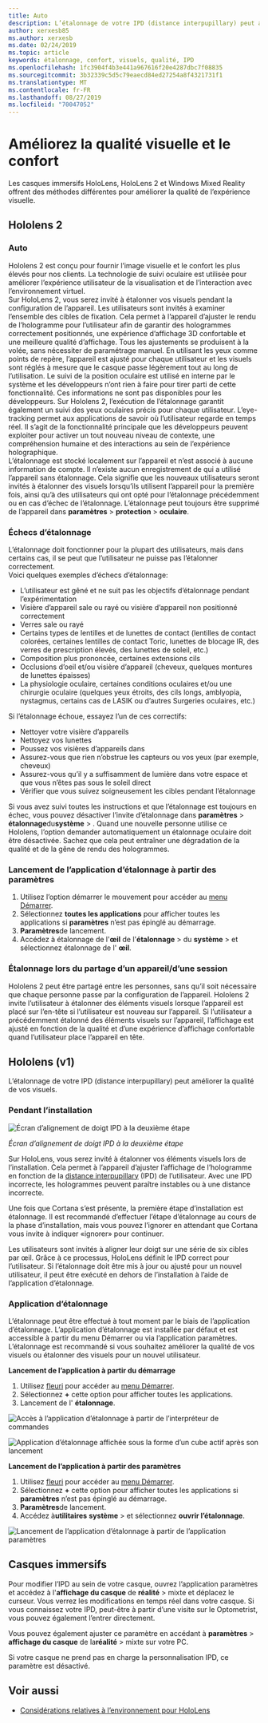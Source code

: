 ```yaml
---
title: Auto
description: L’étalonnage de votre IPD (distance interpupillary) peut améliorer la qualité de vos visuels. Les casques immersifs HoloLens et Windows Mixed Reality offrent des moyens de personnaliser la IPD.
author: xerxesb85
ms.author: xerxesb
ms.date: 02/24/2019
ms.topic: article
keywords: étalonnage, confort, visuels, qualité, IPD
ms.openlocfilehash: 1fc3904f4b3e441a967616f20e4287dbc7f08835
ms.sourcegitcommit: 3b32339c5d5c79eaecd84ed27254a8f4321731f1
ms.translationtype: MT
ms.contentlocale: fr-FR
ms.lasthandoff: 08/27/2019
ms.locfileid: "70047052"
---
```

# <a name="improve-visual-quality-and-comfort"></a>Améliorez la qualité visuelle et le confort
Les casques immersifs HoloLens, HoloLens 2 et Windows Mixed Reality offrent des méthodes différentes pour améliorer la qualité de l’expérience visuelle. 

## <a name="hololens-2"></a>Hololens 2

### <a name="calibration"></a>Auto

Hololens 2 est conçu pour fournir l’image visuelle et le confort les plus élevés pour nos clients. La technologie de suivi oculaire est utilisée pour améliorer l’expérience utilisateur de la visualisation et de l’interaction avec l’environnement virtuel.  
Sur HoloLens 2, vous serez invité à étalonner vos visuels pendant la configuration de l’appareil. Les utilisateurs sont invités à examiner l’ensemble des cibles de fixation. Cela permet à l’appareil d’ajuster le rendu de l’hologramme pour l’utilisateur afin de garantir des hologrammes correctement positionnés, une expérience d’affichage 3D confortable et une meilleure qualité d’affichage. Tous les ajustements se produisent à la volée, sans nécessiter de paramétrage manuel. En utilisant les yeux comme points de repère, l’appareil est ajusté pour chaque utilisateur et les visuels sont réglés à mesure que le casque passe légèrement tout au long de l’utilisation. Le suivi de la position oculaire est utilisé en interne par le système et les développeurs n’ont rien à faire pour tirer parti de cette fonctionnalité. Ces informations ne sont pas disponibles pour les développeurs. Sur Hololens 2, l’exécution de l’étalonnage garantit également un suivi des yeux oculaires précis pour chaque utilisateur. L’eye-tracking permet aux applications de savoir où l’utilisateur regarde en temps réel. Il s’agit de la fonctionnalité principale que les développeurs peuvent exploiter pour activer un tout nouveau niveau de contexte, une compréhension humaine et des interactions au sein de l’expérience holographique.  
L’étalonnage est stocké localement sur l’appareil et n’est associé à aucune information de compte. Il n’existe aucun enregistrement de qui a utilisé l’appareil sans étalonnage. Cela signifie que les nouveaux utilisateurs seront invités à étalonner des visuels lorsqu’ils utilisent l’appareil pour la première fois, ainsi qu’à des utilisateurs qui ont opté pour l’étalonnage précédemment ou en cas d’échec de l’étalonnage. L’étalonnage peut toujours être supprimé de l’appareil dans **paramètres** > **protection** > **oculaire**. 

### <a name="calibration-failures"></a>Échecs d’étalonnage

L’étalonnage doit fonctionner pour la plupart des utilisateurs, mais dans certains cas, il se peut que l’utilisateur ne puisse pas l’étalonner correctement.  
Voici quelques exemples d’échecs d’étalonnage:
- L’utilisateur est gêné et ne suit pas les objectifs d’étalonnage pendant l’expérimentation
- Visière d’appareil sale ou rayé ou visière d’appareil non positionné correctement 
- Verres sale ou rayé
- Certains types de lentilles et de lunettes de contact (lentilles de contact colorées, certaines lentilles de contact Toric, lunettes de blocage IR, des verres de prescription élevés, des lunettes de soleil, etc.)
- Composition plus prononcée, certaines extensions cils
- Occlusions d’oeil et/ou visière d’appareil (cheveux, quelques montures de lunettes épaisses)
- La physiologie oculaire, certaines conditions oculaires et/ou une chirurgie oculaire (quelques yeux étroits, des cils longs, amblyopia, nystagmus, certains cas de LASIK ou d’autres Surgeries oculaires, etc.)

Si l’étalonnage échoue, essayez l’un de ces correctifs: 
- Nettoyer votre visière d’appareils
- Nettoyez vos lunettes
- Poussez vos visières d’appareils dans
- Assurez-vous que rien n’obstrue les capteurs ou vos yeux (par exemple, cheveux) 
- Assurez-vous qu’il y a suffisamment de lumière dans votre espace et que vous n’êtes pas sous le soleil direct
- Vérifier que vous suivez soigneusement les cibles pendant l’étalonnage

Si vous avez suivi toutes les instructions et que l’étalonnage est toujours en échec, vous pouvez désactiver l’invite d’étalonnage dans **paramètres** > **étalonnage**du**système** > . Quand une nouvelle personne utilise ce Hololens, l’option demander automatiquement un étalonnage oculaire doit être désactivée. Sachez que cela peut entraîner une dégradation de la qualité et de la gêne de rendu des hologrammes.

### <a name="launching-the-calibration-app-from-settings"></a>Lancement de l’application d’étalonnage à partir des paramètres
1. Utilisez l’option démarrer le mouvement pour accéder au [menu Démarrer](navigating-the-windows-mixed-reality-home.md#start-menu).
2. Sélectionnez **toutes les applications** pour afficher toutes les applications si **paramètres** n’est pas épinglé au démarrage.
3. **Paramètres**de lancement.
4. Accédez à étalonnage de l'**œil** de l'**étalonnage** > du **système** > et sélectionnez étalonnage de l' **œil**.

### <a name="calibration-when-sharing-a-devicesession"></a>Étalonnage lors du partage d’un appareil/d’une session

Hololens 2 peut être partagé entre les personnes, sans qu’il soit nécessaire que chaque personne passe par la configuration de l’appareil. Hololens 2 invite l’utilisateur à étalonner des éléments visuels lorsque l’appareil est placé sur l’en-tête si l’utilisateur est nouveau sur l’appareil. Si l’utilisateur a précédemment étalonné des éléments visuels sur l’appareil, l’affichage est ajusté en fonction de la qualité et d’une expérience d’affichage confortable quand l’utilisateur place l’appareil en tête. 


## <a name="hololens-v1"></a>Hololens (v1)

L’étalonnage de votre IPD (distance interpupillary) peut améliorer la qualité de vos visuels.

### <a name="during-setup"></a>Pendant l’installation

![Écran d’alignement de doigt IPD à la deuxième étape](images/ipd-finger-alignment-300px.jpg)<br>

*Écran d’alignement de doigt IPD à la deuxième étape*

Sur HoloLens, vous serez invité à étalonner vos éléments visuels lors de l’installation. Cela permet à l’appareil d’ajuster l’affichage de l’hologramme en fonction de la [distance interpupillary](https://en.wikipedia.org/wiki/Interpupillary_distance) (IPD) de l’utilisateur. Avec une IPD incorrecte, les hologrammes peuvent paraître instables ou à une distance incorrecte.

Une fois que Cortana s’est présente, la première étape d’installation est étalonnage. Il est recommandé d’effectuer l’étape d’étalonnage au cours de la phase d’installation, mais vous pouvez l’ignorer en attendant que Cortana vous invite à indiquer «ignorer» pour continuer.

Les utilisateurs sont invités à aligner leur doigt sur une série de six cibles par œil. Grâce à ce processus, HoloLens définit le IPD correct pour l’utilisateur. Si l’étalonnage doit être mis à jour ou ajusté pour un nouvel utilisateur, il peut être exécuté en dehors de l’installation à l’aide de l’application d’étalonnage.

### <a name="calibration-app"></a>Application d’étalonnage

L’étalonnage peut être effectué à tout moment par le biais de l’application d’étalonnage. L’application d’étalonnage est installée par défaut et est accessible à partir du menu Démarrer ou via l’application paramètres. L’étalonnage est recommandé si vous souhaitez améliorer la qualité de vos visuels ou étalonner des visuels pour un nouvel utilisateur.

**Lancement de l’application à partir du démarrage**
1. Utilisez [fleuri](gestures.md#bloom) pour accéder au [menu Démarrer](navigating-the-windows-mixed-reality-home.md#start-menu).
2. Sélectionnez **+** cette option pour afficher toutes les applications.
3. Lancement de l' **étalonnage**.

![Accès à l’application d’étalonnage à partir de l’interpréteur de commandes](images/calibration-shell.png)

![Application d’étalonnage affichée sous la forme d’un cube actif après son lancement](images/calibration-livecube-200px.png)

**Lancement de l’application à partir des paramètres**
1. Utilisez [fleuri](gestures.md#bloom) pour accéder au [menu Démarrer](navigating-the-windows-mixed-reality-home.md#start-menu).
2. Sélectionnez **+** cette option pour afficher toutes les applications si **paramètres** n’est pas épinglé au démarrage.
3. **Paramètres**de lancement.
4. Accédez à**utilitaires** **système** > et sélectionnez **ouvrir l’étalonnage**.

![Lancement de l’application d’étalonnage à partir de l’application paramètres](images/calibration-settings-500px.jpg)


## <a name="immersive-headsets"></a>Casques immersifs

Pour modifier l’IPD au sein de votre casque, ouvrez l’application paramètres et accédez à l'**affichage du casque** de **réalité** > mixte et déplacez le curseur. Vous verrez les modifications en temps réel dans votre casque. Si vous connaissez votre IPD, peut-être à partir d’une visite sur le Optometrist, vous pouvez également l’entrer directement.

Vous pouvez également ajuster ce paramètre en accédant à **paramètres** > **affichage du casque** de la**réalité** > mixte sur votre PC.

Si votre casque ne prend pas en charge la personnalisation IPD, ce paramètre est désactivé.

## <a name="see-also"></a>Voir aussi
* [Considérations relatives à l’environnement pour HoloLens](environment-considerations-for-hololens.md)
